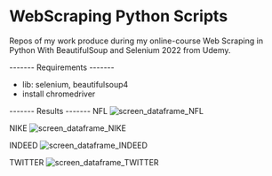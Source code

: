 # WebScraping Python Scripts 
Repos of my work produce during my online-course Web Scraping in Python With BeautifulSoup and Selenium 2022 from Udemy.

------- Requirements -------
- lib: selenium, beautifulsoup4
- install chromedriver 

------- Results -------
NFL
![screen_dataframe_NFL](https://user-images.githubusercontent.com/97626420/191873086-297fdfaa-4196-4446-a703-3dde590ed228.jpg)

NIKE
![screen_dataframe_NIKE](https://user-images.githubusercontent.com/97626420/191872959-7874a3f9-3b16-4628-8783-6306d9d35dec.jpg)

INDEED
![screen_dataframe_INDEED](https://user-images.githubusercontent.com/97626420/191872896-1d8bb0dc-9c5a-4475-935f-d1232f8f9ceb.jpg)

TWITTER
![screen_dataframe_TWITTER](https://user-images.githubusercontent.com/97626420/191872901-75208640-29b4-4f63-9c64-2edf68d4b1c8.jpg)
